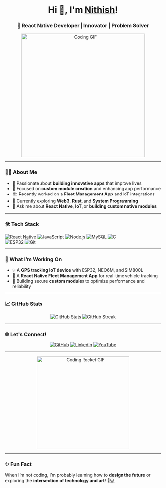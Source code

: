 <!-- Profile Header -->
<h1 align="center">Hi 👋, I'm <a href="https://github.com/nithish876" target="_blank">Nithish</a>!</h1>
<h3 align="center">🚀 React Native Developer | Innovator | Problem Solver</h3>

<div align="center">
  <img src="https://media.giphy.com/media/L1R1tvI9svkIWwpVYr/giphy.gif" width="400" alt="Coding GIF">
</div>

---

### 👨‍💻 About Me

- 🌟 Passionate about **building innovative apps** that improve lives  
- 🎯 Focused on **custom module creation** and enhancing app performance  
- 🏗️ Recently worked on a **Fleet Management App** and IoT integrations  
- 🌱 Currently exploring **Web3**, **Rust**, and **System Programming**  
- 💬 Ask me about **React Native**, **IoT**, or **building custom native modules**

---

### 🛠️ Tech Stack
![React Native](https://img.shields.io/badge/React_Native-20232A?style=for-the-badge&logo=react&logoColor=61DAFB) 
![JavaScript](https://img.shields.io/badge/JavaScript-F7DF1E?style=for-the-badge&logo=javascript&logoColor=black) 
![Node.js](https://img.shields.io/badge/Node.js-339933?style=for-the-badge&logo=nodedotjs&logoColor=white)
![MySQL](https://img.shields.io/badge/MySQL-4479A1?style=for-the-badge&logo=mysql&logoColor=white) 
![C](https://img.shields.io/badge/C-00599C?style=for-the-badge&logo=c&logoColor=white)  
![ESP32](https://img.shields.io/badge/ESP32-333?style=for-the-badge&logo=esp32&logoColor=white) 
![Git](https://img.shields.io/badge/Git-F05032?style=for-the-badge&logo=git&logoColor=white)

---

### 🚀 What I’m Working On
- 💡 A **GPS tracking IoT device** with ESP32, NEO6M, and SIM800L  
- 📱 A **React Native Fleet Management App** for real-time vehicle tracking  
- 🔐 Building secure **custom modules** to optimize performance and reliability  

---

### 📈 GitHub Stats
<div align="center">
  <img src="https://github-readme-stats.vercel.app/api?username=nithish876&show_icons=true&theme=radical" alt="GitHub Stats" />
  <img src="https://github-readme-streak-stats.herokuapp.com/?user=nithish876&theme=radical" alt="GitHub Streak" />
</div>

---

### 🌐 Let's Connect!
<p align="center">
  <a href="https://github.com/metaxcodingtamil" target="_blank"><img alt="GitHub" src="https://img.shields.io/badge/GitHub-333?style=for-the-badge&logo=github&logoColor=white"></a>
  <a href="https://www.linkedin.com/in/nithish-nithish-21b206291/" target="_blank"><img alt="LinkedIn" src="https://img.shields.io/badge/LinkedIn-0077B5?style=for-the-badge&logo=linkedin&logoColor=white"></a>
  <a href="https://www.youtube.com/@MetaxCodingTamil" target="_blank"><img alt="YouTube" src="https://img.shields.io/badge/YouTube-FF0000?style=for-the-badge&logo=youtube&logoColor=white"></a>
</p>

---

<div align="center">
  <img src="https://media.giphy.com/media/xT9IgzoKnwFNmISR8I/giphy.gif" width="300" alt="Coding Rocket GIF">
</div>

---

### ✨ Fun Fact
When I’m not coding, I’m probably learning how to **design the future** or exploring the **intersection of technology and art**! 🎨💻

